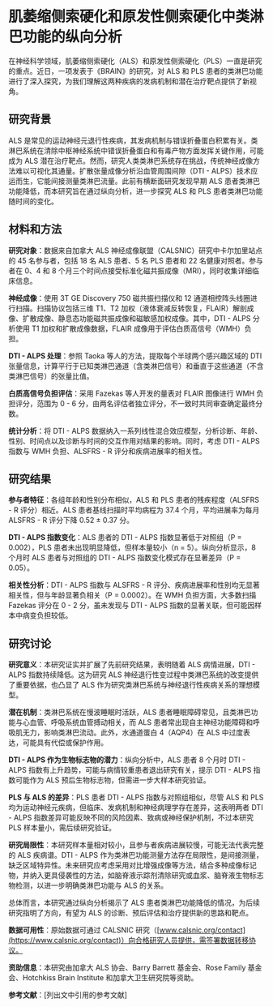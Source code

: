 # 肌萎缩侧索硬化和原发性侧索硬化中类淋巴功能的纵向分析

在神经科学领域，肌萎缩侧索硬化（ALS）和原发性侧索硬化（PLS）一直是研究的重点。近日，一项发表于《BRAIN》的研究，对 ALS 和 PLS 患者的类淋巴功能进行了深入探究，为我们理解这两种疾病的发病机制和潜在治疗靶点提供了新视角。

## 研究背景

ALS 是常见的运动神经元退行性疾病，其发病机制与错误折叠蛋白积累有关。类淋巴系统在清除中枢神经系统中错误折叠蛋白和有毒产物方面发挥关键作用，可能成为 ALS 潜在治疗靶点。然而，研究人类类淋巴系统存在挑战，传统神经成像方法难以可视化其通量。扩散张量成像分析沿血管周围间隙（DTI - ALPS）技术应运而生，它能间接测量类淋巴流量。此前有横断面研究发现早期 ALS 患者类淋巴功能降低，而本研究旨在通过纵向分析，进一步探究 ALS 和 PLS 患者类淋巴功能随时间的变化。

## 材料和方法

**研究对象**：数据来自加拿大 ALS 神经成像联盟（CALSNIC）研究中卡尔加里站点的 45 名参与者，包括 18 名 ALS 患者、5 名 PLS 患者和 22 名健康对照者。参与者在 0、4 和 8 个月三个时间点接受标准化磁共振成像（MRI），同时收集详细临床信息。

**神经成像**：使用 3T GE Discovery 750 磁共振扫描仪和 12 通道相控阵头线圈进行扫描。扫描协议包括三维 T1、T2 加权（液体衰减反转恢复，FLAIR）解剖成像、扩散成像、静息态功能磁共振成像和磁敏感加权成像。其中，DTI - ALPS 分析使用 T1 加权和扩散成像数据，FLAIR 成像用于评估白质高信号（WMH）负担。

**DTI - ALPS 处理**：参照 Taoka 等人的方法，提取每个半球两个感兴趣区域的 DTI 张量信息，计算平行于已知类淋巴通道（含类淋巴信号）和垂直于这些通道（不含类淋巴信号）的张量比值。

**白质高信号负担评估**：采用 Fazekas 等人开发的量表对 FLAIR 图像进行 WMH 负担评分，范围为 0 - 6 分，由两名评估者独立评分，不一致时共同审查确定最终分数。

**统计分析**：将 DTI - ALPS 数据纳入一系列线性混合效应模型，分析诊断、年龄、性别、时间点以及诊断与时间的交互作用对结果的影响。同时，考虑 DTI - ALPS 指数与 WMH 负担、ALSFRS - R 评分和疾病进展率的相关性。

## 研究结果

**参与者特征**：各组年龄和性别分布相似，ALS 和 PLS 患者的残疾程度（ALSFRS - R 评分）相近。ALS 患者基线扫描时平均病程为 37.4 个月，平均进展率为每月 ALSFRS - R 评分下降 0.52 ± 0.37 分。

**DTI - ALPS 指数变化**：ALS 患者的 DTI - ALPS 指数显著低于对照组（P = 0.002），PLS 患者未出现明显降低，但样本量较小（n = 5）。纵向分析显示，8 个月时 ALS 患者与对照组的 DTI - ALPS 指数变化模式存在显著差异（P = 0.05）。

**相关性分析**：DTI - ALPS 指数与 ALSFRS - R 评分、疾病进展率和性别均无显著相关性，但与年龄显著负相关（P = 0.0002）。在 WMH 负担方面，大多数扫描 Fazekas 评分在 0 - 2 分，虽未发现与 DTI - ALPS 指数的显著关联，但可能因样本中病变负担较低。

## 研究讨论

**研究意义**：本研究证实并扩展了先前研究结果，表明随着 ALS 病情进展，DTI - ALPS 指数持续降低。这为研究 ALS 神经退行性变过程中类淋巴系统的改变提供了重要依据，也凸显了 ALS 作为研究类淋巴系统与神经退行性疾病关系的理想模型。

**潜在机制**：类淋巴系统在慢波睡眠时活跃，ALS 患者睡眠障碍常见，且类淋巴功能与心血管、呼吸系统血管搏动相关，而 ALS 患者常出现自主神经功能障碍和呼吸肌无力，影响类淋巴流动。此外，水通道蛋白 4（AQP4）在 ALS 中过度表达，可能具有代偿或保护作用。

**DTI - ALPS 作为生物标志物的潜力**：纵向分析中，ALS 患者 8 个月时 DTI - ALPS 指数有上升趋势，可能与病情较重患者退出研究有关，提示 DTI - ALPS 指数可能作为 ALS 预后生物标志物，但需进一步大样本研究验证。

**PLS 与 ALS 的差异**：PLS 患者 DTI - ALPS 指数与对照组相似，尽管 ALS 和 PLS 均为运动神经元疾病，但临床、发病机制和神经病理学存在差异，这表明两者 DTI - ALPS 指数差异可能反映不同的风险因素、致病或神经保护机制，不过本研究 PLS 样本量小，需后续研究验证。

**研究局限性**：本研究样本量相对较小，且参与者疾病进展较慢，可能无法代表完整的 ALS 疾病谱。DTI - ALPS 作为类淋巴功能测量方法存在局限性，是间接测量，缺乏区域特异性。未来研究应考虑采用对比增强成像等方法，结合多种成像标记物，并纳入更具侵袭性的方法，如脑脊液示踪剂清除研究或血浆、脑脊液生物标志物检测，以进一步明确类淋巴功能与 ALS 的关系。

总体而言，本研究通过纵向分析揭示了 ALS 患者类淋巴功能降低的情况，为后续研究指明了方向，有望为 ALS 的诊断、预后评估和治疗提供新的思路和靶点。

**数据可用性**：原始数据可通过 CALSNIC 研究（[www.calsnic.org/contact](https://www.calsnic.org/contact)）向合格研究人员提供，需签署数据转移协议。

**资助信息**：本研究由加拿大 ALS 协会、Barry Barrett 基金会、Rose Family 基金会、Hotchkiss Brain Institute 和加拿大卫生研究院等资助。

**参考文献**：\[列出文中引用的参考文献]
